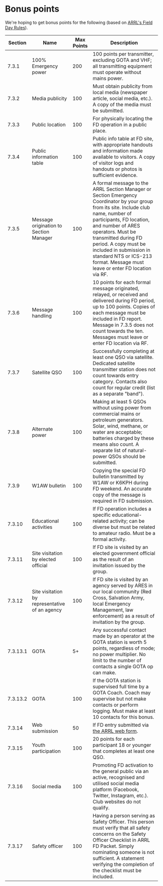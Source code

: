 # Bonus points

We're hoping to get bonus points for the following (based on [ARRL's Field Day Rules](http://www.arrl.org/field-day-rules)).

| Section  | Name                                           | Max Points | Description                                                                                                                                                                                                                                                                                                                                                     |
| -------- | ---------------------------------------------- | ---------- | --------------------------------------------------------------------------------------------------------------------------------------------------------------------------------------------------------------------------------------------------------------------------------------------------------------------------------------------------------------- |
| 7.3.1    | 100% Emergency power                           | 200        | 100 points per transmitter, excluding GOTA and VHF; all transmitting equipment must operate without mains power.                                                                                                                                                                                                                                                |
| 7.3.2    | Media publicity                                | 100        | Must obtain publicity from local media (newspaper article, social media, etc.). A copy of the media must be submitted.                                                                                                                                                                                                                                          |
| 7.3.3    | Public location                                | 100        | For physically locating the FD operation in a public place.                                                                                                                                                                                                                                                                                                     |
| 7.3.4    | Public information table                       | 100        | Public info table at FD site, with appropriate handouts and information made available to visitors. A copy of visitor logs and handouts or photos is sufficient evidence.                                                                                                                                                                                       |
| 7.3.5    | Message origination to Section Manager         | 100        | A formal message to the ARRL Section Manager or Section Emergency Coordinator by your group from its site. Include club name, number of participants, FD location, and number of ARES operators. Must be transmitted during FD period. A copy must be included in submission in standard NTS or ICS-213 format. Message must leave or enter FD location via RF. |
| 7.3.6    | Message handling                               | 100        | 10 points for each formal message originated, relayed, or received and delivered during FD period, up to 100 points. Copies of each message must be included in FD report. Message in 7.3.5 does not count towards the ten. Messages must leave or enter FD location via RF.                                                                                    |
| 7.3.7    | Satellite QSO                                  | 100        | Successfully completing at least one QSO via satellite. Dedicated satellite transmitter station does not count towards entry category. Contacts also count for regular credit (list as a separate "band").                                                                                                                                                      |
| 7.3.8    | Alternate power                                | 100        | Making at least 5 QSOs without using power from commercial mains or petroleum generators. Solar, wind, methane, or water are acceptable; batteries charged by these means also count. A separate list of natural-power QSOs should be submitted.                                                                                                                |
| 7.3.9    | W1AW bulletin                                  | 100        | Copying the special FD bulletin transmitted by W1AW or K6KPH during FD weekend. An accurate copy of the message is required in FD submission.                                                                                                                                                                                                                   |
| 7.3.10   | Educational activities                         | 100        | If FD operation includes a specific educational-related activity; can be diverse but must be related to amateur radio. Must be a formal activity.                                                                                                                                                                                                               |
| 7.3.11   | Site visitation by elected official            | 100        | If FD site is visited by an elected government official as the result of an invitation issued by the group.                                                                                                                                                                                                                                                     |
| 7.3.12   | Site visitation by representative of an agency | 100        | If FD site is visited by an agency served by ARES in our local community (Red Cross, Salvation Army, local Emergency Management, law enforcement) as a result of invitation by the group.                                                                                                                                                                       |
| 7.3.13.1 | GOTA                                           | 5+         | Any successful contact made by an operator at the GOTA station is worth 5 points, regardless of mode; no power multiplier. No limit to the number of contacts a single GOTA op can make.                                                                                                                                                                        |
| 7.3.13.2 | GOTA                                           | 100        | If the GOTA station is supervised full time by a GOTA Coach. Coach may supervise but not make contacts or perform logging. Must make at least 10 contacts for this bonus.                                                                                                                                                                                       |
| 7.3.14   | Web submission                                 | 50         | If FD entry submitted via [the ARRL web form](https://field-day.arrl.org/fdentry.php).                                                                                                                                                                                                                                                                          |
| 7.3.15   | Youth participation                            | 100        | 20 points for each participant 18 or younger that completes at least one QSO.                                                                                                                                                                                                                                                                                   |
| 7.3.16   | Social media                                   | 100        | Promoting FD activation to the general public via an active, recognised and utilised social media platform (Facebook, Twitter, Instagram, etc.). Club websites do not qualify.                                                                                                                                                                                  |
| 7.3.17   | Safety officer                                 | 100        | Having a person serving as Safety Officer. This person must verify that all safety concerns on the Safety Officer Checklist in ARRL FD Packet. Simply nominating someone is not sufficient. A statement verifying the completion of the checklist must be included.                                                                                             |
